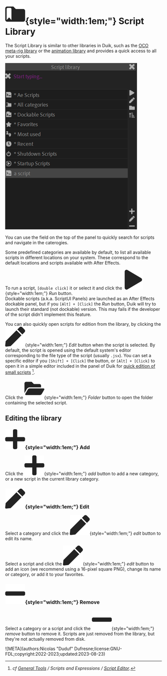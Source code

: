 # ![](../../../img/duik/icons/library.svg){style="width:1em;"} Script Library

The Script Library is similar to other libraries in Duik, such as the [OCO meta-rig library](../../oco/index.md) or the [animation library](../../animation/anim-library.md) and provides a quick access to all your scripts.

![](../../../img/duik/tools/script-lib.png)

You can use the field on the top of the panel to quickly search for scripts and navigate in the caterogies.

Some predefined categories are available by default, to list all available scripts in different locations on your system. These correspond to the default locations and scripts available with After Effects.

To run a script, `[double click]` it or select it and click the ![](../../../img/duik/icons/run.svg){style="width:1em;"} *Run* button.  
Dockable scripts (a.k.a. ScriptUI Panels) are launched as an After Effects dockable panel, but if you `[Alt] + [Click]` the *Run* button, Duik will try to launch their standard (not dockable) version. This may fails if the developer of the script didn't implement this feature.

You can also quickly open scripts for edition from the library, by clicking the ![](../../../img/duik/icons/edit.svg){style="width:1em;"} *Edit* button when the script is selected. By default, the script is opened using the default system's editor corresponding to the file type of the script (usually `.jsx`). You can set a specific editor if you `[Shift] + [Click]` the button, or `[Alt] + [Click]` to open it in a simple editor included in the panel of Duik for [quick edition of small scripts](script-editor.md)&nbsp;[^editor].

[^editor]: *cf [General Tools](../index.md) / Scripts and Expressions / [Script Editor](script-editor.md)*.

Click the ![](../../../img/duik/icons/folder.svg){style="width:1em;"} *Folder* button to open the folder containing the selected script.

## Editing the library

### ![](../../../img/duik/icons/add.svg){style="width:1em;"} Add

Click the ![](../../../img/duik/icons/add.svg){style="width:1em;"} *add* button to add a new category, or a new script in the current library category.

### ![](../../../img/duik/icons/edit.svg){style="width:1em;"} Edit

Select a category and click the ![](../../../img/duik/icons/edit.svg){style="width:1em;"} *edit* button to edit its name.

Select a script and click the ![](../../../img/duik/icons/edit.svg){style="width:1em;"} *edit* button to add an icon (we recommend using a 16-pixel square PNG), change its name or category, or add it to your favorites.

### ![](../../../img/duik/icons/remove.svg){style="width:1em;"} Remove

Select a category or a script and click the ![](../../../img/duik/icons/remove.svg){style="width:1em;"} *remove* button to remove it. Scripts are just removed from the library, but they're not actually removed from disk.


![META](authors:Nicolas "Duduf" Dufresne;license:GNU-FDL;copyright:2022-2023;updated:2023-08-23)
